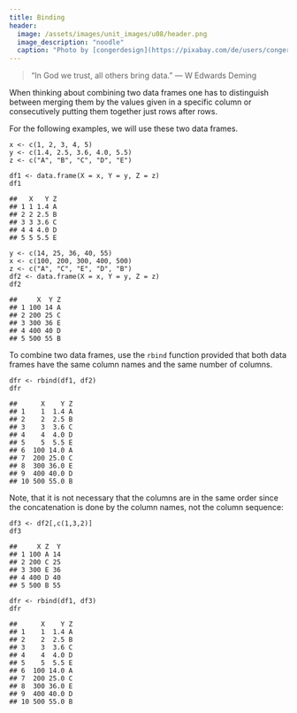 ```yaml
---
title: Binding
header:
  image: /assets/images/unit_images/u08/header.png
  image_description: "noodle"
  caption: "Photo by [congerdesign](https://pixabay.com/de/users/congerdesign-509903/?utm_source=link-attribution&utm_medium=referral&utm_campaign=image&utm_content=1312384) [from Pixabay](https://pixabay.com/de/?utm_source=link-attribution&utm_medium=referral&utm_campaign=image&utm_content=1312384)"
---
```


> “In God we trust, all others bring data.” — W Edwards Deming
<!--more-->

When thinking about combining two data frames one has to distinguish between
merging them by the values given in a specific column or consecutively putting
them together just rows after rows.

For the following examples, we will use these two data frames.

```
x <- c(1, 2, 3, 4, 5)
y <- c(1.4, 2.5, 3.6, 4.0, 5.5)
z <- c("A", "B", "C", "D", "E")

df1 <- data.frame(X = x, Y = y, Z = z)
df1

##   X   Y Z
## 1 1 1.4 A
## 2 2 2.5 B
## 3 3 3.6 C
## 4 4 4.0 D
## 5 5 5.5 E
```

```
y <- c(14, 25, 36, 40, 55)
x <- c(100, 200, 300, 400, 500)
z <- c("A", "C", "E", "D", "B")
df2 <- data.frame(X = x, Y = y, Z = z)
df2

##     X  Y Z
## 1 100 14 A
## 2 200 25 C
## 3 300 36 E
## 4 400 40 D
## 5 500 55 B
```

To combine two data frames, use the `rbind` function provided that both
data frames have the same column names and the same number of columns.

```
dfr <- rbind(df1, df2)
dfr

##      X    Y Z
## 1    1  1.4 A
## 2    2  2.5 B
## 3    3  3.6 C
## 4    4  4.0 D
## 5    5  5.5 E
## 6  100 14.0 A
## 7  200 25.0 C
## 8  300 36.0 E
## 9  400 40.0 D
## 10 500 55.0 B
```

Note, that it is not necessary that the columns are in the same order since the
concatenation is done by the column names, not the column sequence:

```
df3 <- df2[,c(1,3,2)]
df3

##     X Z  Y
## 1 100 A 14
## 2 200 C 25
## 3 300 E 36
## 4 400 D 40
## 5 500 B 55
```

```
dfr <- rbind(df1, df3)
dfr

##      X    Y Z
## 1    1  1.4 A
## 2    2  2.5 B
## 3    3  3.6 C
## 4    4  4.0 D
## 5    5  5.5 E
## 6  100 14.0 A
## 7  200 25.0 C
## 8  300 36.0 E
## 9  400 40.0 D
## 10 500 55.0 B
```

<!--
## Further reading

add some day
-->
